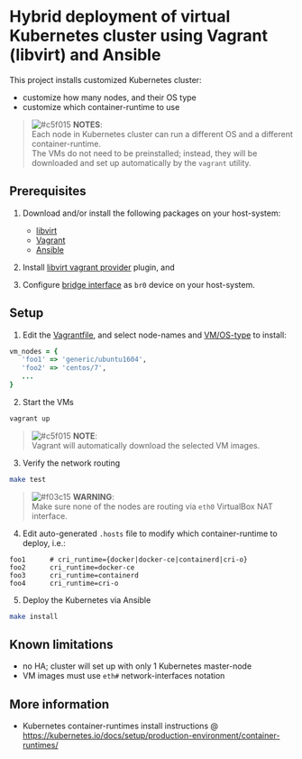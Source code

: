 # Hybrid deployment of virtual Kubernetes cluster using Vagrant (libvirt) and Ansible

This project installs customized Kubernetes cluster:

* customize how many nodes, and their OS type
* customize which container-runtime to use

> ![#c5f015](https://placehold.it/15/c5f015/000000?text=+) **NOTES**:<br/> Each node in Kubernetes cluster can run a different OS and a different container-runtime.<br/>
The VMs do not need to be preinstalled; instead, they will be downloaded and set up automatically by the `vagrant` utility.

## Prerequisites

1. Download and/or install the following packages on your host-system:

   * [libvirt](https://www.google.com/search?q=linux+install+libvirt)
   * [Vagrant](https://www.vagrantup.com/downloads.html)
   * [Ansible](https://docs.ansible.com/ansible/latest/installation_guide/intro_installation.html)

2. Install [libvirt vagrant provider](https://github.com/vagrant-libvirt/vagrant-libvirt#installation) plugin, and

3. Configure [bridge interface](https://www.google.com/search?q=linux+bridge+interface) as `br0` device on your host-system.

## Setup

1) Edit the [Vagrantfile](Vagrantfile), and select node-names and [VM/OS-type](https://app.vagrantup.com/boxes/search) to install:

```ruby
vm_nodes = {
   'foo1' => 'generic/ubuntu1604',
   'foo2' => 'centos/7',
   ...
}
```

2) Start the VMs

```bash
vagrant up
```

> ![#c5f015](https://placehold.it/15/c5f015/000000?text=+) **NOTE**:<br/> Vagrant will automatically download the selected VM images.

3) Verify the network routing

```bash
make test
```

> ![#f03c15](https://placehold.it/15/f03c15/000000?text=+) **WARNING**</span>:<br/> Make sure none of the nodes are routing via `eth0` VirtualBox NAT interface.

4) Edit auto-generated `.hosts` file to modify which container-runtime to deploy, i.e.:

```
foo1 	  # cri_runtime={docker|docker-ce|containerd|cri-o}
foo2 	  cri_runtime=docker-ce
foo3 	  cri_runtime=containerd
foo4 	  cri_runtime=cri-o
```

5) Deploy the Kubernetes via Ansible

```bash
make install
```

## Known limitations

* no HA; cluster will set up with only 1 Kubernetes master-node
* VM images must use `eth#` network-interfaces notation

## More information

* Kubernetes container-runtimes install instructions @ https://kubernetes.io/docs/setup/production-environment/container-runtimes/
